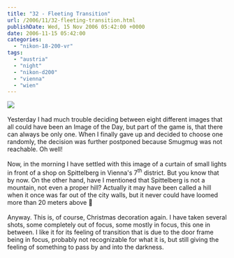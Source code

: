 ```yaml
---
title: "32 - Fleeting Transition"
url: /2006/11/32-fleeting-transition.html
publishDate: Wed, 15 Nov 2006 05:42:00 +0000
date: 2006-11-15 05:42:00
categories: 
  - "nikon-18-200-vr"
tags: 
  - "austria"
  - "night"
  - "nikon-d200"
  - "vienna"
  - "wien"
---
```

<a href="https://d25zfm9zpd7gm5.cloudfront.net/1200x1200/2006/20061114_173901_ps.jpg"><img src="https://d25zfm9zpd7gm5.cloudfront.net/0600x0600/2006/20061114_173901_ps.jpg"/></a><br/><br/>Yesterday I had much trouble deciding between eight different images that all could have been an Image of the Day, but part of the game is, that there can always be only one. When I finally gave up and decided to choose one randomly, the decision was further postponed because Smugmug was not reachable. Oh well!<br/><br/>Now, in the morning I have settled with this image of a curtain of small lights in front of a shop on Spittelberg in Vienna's 7<sup>th</sup> district. But you know that by now. On the other hand, have I mentioned that Spittelberg is not a mountain, not even a proper hill? Actually it may have been called a hill when it once was far out of the city walls, but it never could have loomed more than 20 meters above 🙂<br/><br/>Anyway. This is, of course, Christmas decoration again. I have taken several shots, some completely out of focus, some mostly in focus, this one in between. I like it for its feeling of transition that is due to the door frame being in focus, probably not recognizable for what it is, but still giving the feeling of something to pass by and into the darkness.
